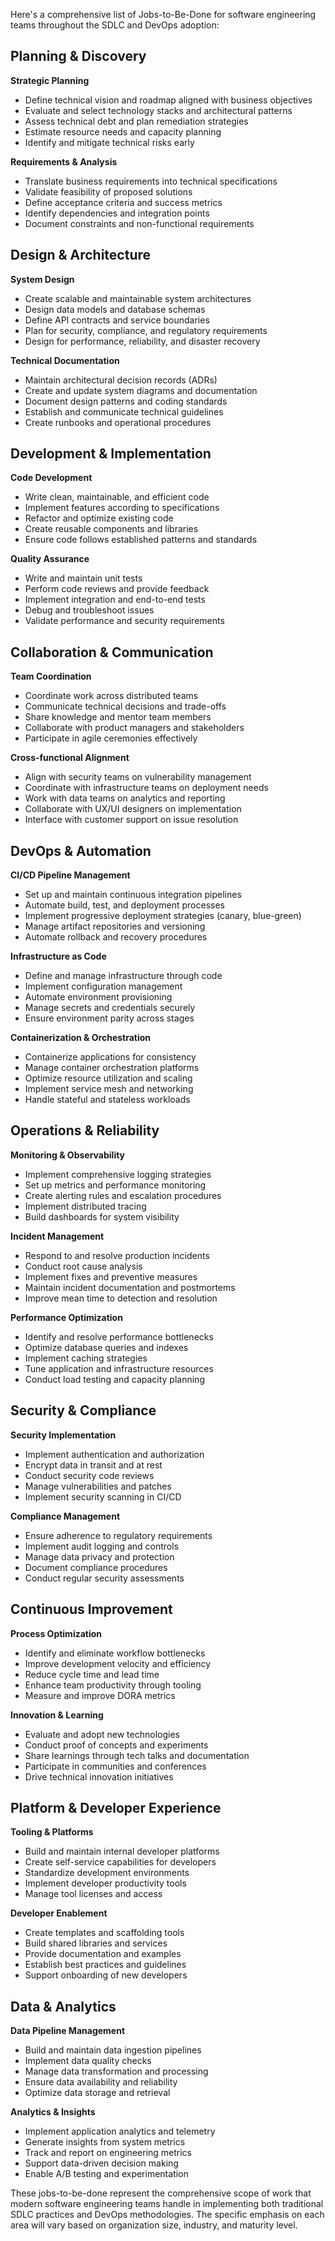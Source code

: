 Here's a comprehensive list of Jobs-to-Be-Done for software engineering teams throughout the SDLC and DevOps adoption:

## Planning & Discovery

**Strategic Planning**
- Define technical vision and roadmap aligned with business objectives
- Evaluate and select technology stacks and architectural patterns
- Assess technical debt and plan remediation strategies
- Estimate resource needs and capacity planning
- Identify and mitigate technical risks early

**Requirements & Analysis**
- Translate business requirements into technical specifications
- Validate feasibility of proposed solutions
- Define acceptance criteria and success metrics
- Identify dependencies and integration points
- Document constraints and non-functional requirements

## Design & Architecture

**System Design**
- Create scalable and maintainable system architectures
- Design data models and database schemas
- Define API contracts and service boundaries
- Plan for security, compliance, and regulatory requirements
- Design for performance, reliability, and disaster recovery

**Technical Documentation**
- Maintain architectural decision records (ADRs)
- Create and update system diagrams and documentation
- Document design patterns and coding standards
- Establish and communicate technical guidelines
- Create runbooks and operational procedures

## Development & Implementation

**Code Development**
- Write clean, maintainable, and efficient code
- Implement features according to specifications
- Refactor and optimize existing code
- Create reusable components and libraries
- Ensure code follows established patterns and standards

**Quality Assurance**
- Write and maintain unit tests
- Perform code reviews and provide feedback
- Implement integration and end-to-end tests
- Debug and troubleshoot issues
- Validate performance and security requirements

## Collaboration & Communication

**Team Coordination**
- Coordinate work across distributed teams
- Communicate technical decisions and trade-offs
- Share knowledge and mentor team members
- Collaborate with product managers and stakeholders
- Participate in agile ceremonies effectively

**Cross-functional Alignment**
- Align with security teams on vulnerability management
- Coordinate with infrastructure teams on deployment needs
- Work with data teams on analytics and reporting
- Collaborate with UX/UI designers on implementation
- Interface with customer support on issue resolution

## DevOps & Automation

**CI/CD Pipeline Management**
- Set up and maintain continuous integration pipelines
- Automate build, test, and deployment processes
- Implement progressive deployment strategies (canary, blue-green)
- Manage artifact repositories and versioning
- Automate rollback and recovery procedures

**Infrastructure as Code**
- Define and manage infrastructure through code
- Implement configuration management
- Automate environment provisioning
- Manage secrets and credentials securely
- Ensure environment parity across stages

**Containerization & Orchestration**
- Containerize applications for consistency
- Manage container orchestration platforms
- Optimize resource utilization and scaling
- Implement service mesh and networking
- Handle stateful and stateless workloads

## Operations & Reliability

**Monitoring & Observability**
- Implement comprehensive logging strategies
- Set up metrics and performance monitoring
- Create alerting rules and escalation procedures
- Implement distributed tracing
- Build dashboards for system visibility

**Incident Management**
- Respond to and resolve production incidents
- Conduct root cause analysis
- Implement fixes and preventive measures
- Maintain incident documentation and postmortems
- Improve mean time to detection and resolution

**Performance Optimization**
- Identify and resolve performance bottlenecks
- Optimize database queries and indexes
- Implement caching strategies
- Tune application and infrastructure resources
- Conduct load testing and capacity planning

## Security & Compliance

**Security Implementation**
- Implement authentication and authorization
- Encrypt data in transit and at rest
- Conduct security code reviews
- Manage vulnerabilities and patches
- Implement security scanning in CI/CD

**Compliance Management**
- Ensure adherence to regulatory requirements
- Implement audit logging and controls
- Manage data privacy and protection
- Document compliance procedures
- Conduct regular security assessments

## Continuous Improvement

**Process Optimization**
- Identify and eliminate workflow bottlenecks
- Improve development velocity and efficiency
- Reduce cycle time and lead time
- Enhance team productivity through tooling
- Measure and improve DORA metrics

**Innovation & Learning**
- Evaluate and adopt new technologies
- Conduct proof of concepts and experiments
- Share learnings through tech talks and documentation
- Participate in communities and conferences
- Drive technical innovation initiatives

## Platform & Developer Experience

**Tooling & Platforms**
- Build and maintain internal developer platforms
- Create self-service capabilities for developers
- Standardize development environments
- Implement developer productivity tools
- Manage tool licenses and access

**Developer Enablement**
- Create templates and scaffolding tools
- Build shared libraries and services
- Provide documentation and examples
- Establish best practices and guidelines
- Support onboarding of new developers

## Data & Analytics

**Data Pipeline Management**
- Build and maintain data ingestion pipelines
- Implement data quality checks
- Manage data transformation and processing
- Ensure data availability and reliability
- Optimize data storage and retrieval

**Analytics & Insights**
- Implement application analytics and telemetry
- Generate insights from system metrics
- Track and report on engineering metrics
- Support data-driven decision making
- Enable A/B testing and experimentation

These jobs-to-be-done represent the comprehensive scope of work that modern software engineering teams handle in implementing both traditional SDLC practices and DevOps methodologies. The specific emphasis on each area will vary based on organization size, industry, and maturity level.